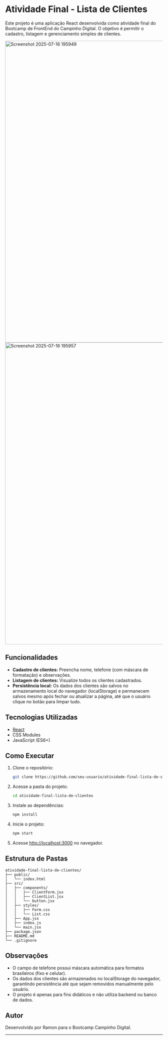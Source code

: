 # Atividade Final - Lista de Clientes

Este projeto é uma aplicação React desenvolvida como atividade final do Bootcamp de FrontEnd do Campinho Digital. O objetivo é permitir o cadastro, listagem e gerenciamento simples de clientes.

<img width="1889" height="963" alt="Screenshot 2025-07-16 195949" src="https://github.com/user-attachments/assets/19f70fa5-e2ca-416d-a627-f54eefee6f18" />
<img width="1888" height="964" alt="Screenshot 2025-07-16 195957" src="https://github.com/user-attachments/assets/3a3cc17c-8d28-4fa1-8868-207611c71515" />


## Funcionalidades

- **Cadastro de clientes:** Preencha nome, telefone (com máscara de formatação) e observações.
- **Listagem de clientes:** Visualize todos os clientes cadastrados.
- **Persistência local:** Os dados dos clientes são salvos no armazenamento local do navegador (localStorage) e permanecem salvos mesmo após fechar ou atualizar a página, até que o usuário clique no botão para limpar tudo.

## Tecnologias Utilizadas

- [React](https://react.dev/)
- CSS Modules
- JavaScript (ES6+)

## Como Executar

1. Clone o repositório:
   ```bash
   git clone https://github.com/seu-usuario/atividade-final-lista-de-clientes.git
   ```
2. Acesse a pasta do projeto:
   ```bash
   cd atividade-final-lista-de-clientes
   ```
3. Instale as dependências:
   ```bash
   npm install
   ```
4. Inicie o projeto:
   ```bash
   npm start
   ```
5. Acesse [http://localhost:3000](http://localhost:3000) no navegador.

## Estrutura de Pastas

```
atividade-final-lista-de-clientes/
├── public/
│   └── index.html
├── src/
│   ├── components/
│   │   ├── ClientForm.jsx
│   │   ├── ClientList.jsx
│   │   └── button.jsx
│   ├── styles/
│   │   ├── Form.css
│   │   └── List.css
│   ├── App.jsx
│   ├── index.js
│   └── main.jsx
├── package.json
├── README.md
└── .gitignore
```

## Observações

- O campo de telefone possui máscara automática para formatos brasileiros (fixo e celular).
- Os dados dos clientes são armazenados no localStorage do navegador, garantindo persistência até que sejam removidos manualmente pelo usuário.
- O projeto é apenas para fins didáticos e não utiliza backend ou banco de dados.

## Autor

Desenvolvido por Ramon para o Bootcamp Campinho Digital.

---
